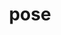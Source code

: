 ---
category: 4-letters
denotation: null
name: pose
reference_link: https://www.etymonline.com/word/pose
root_language: null
root_name: null
title: pose
type: free
word_sums:
- respelling: pose
  sum: 'Pose + '
---